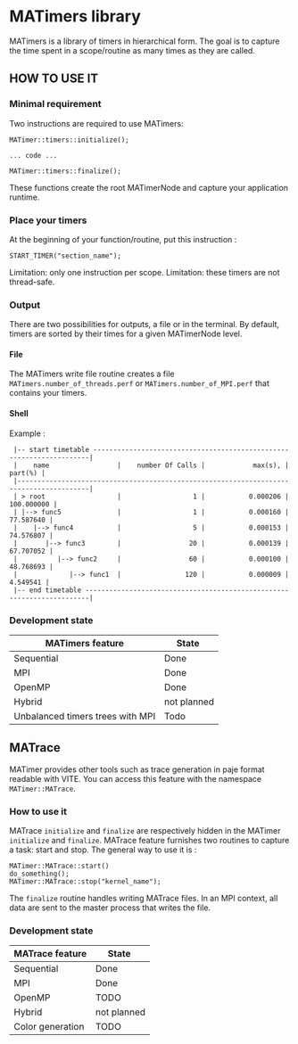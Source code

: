 # MATimers library

MATimers is a library of timers in hierarchical form. The goal is to capture the time spent in a scope/routine as many times as they are called.

## HOW TO USE IT

### Minimal requirement 

Two instructions are required to use MATimers: 

```
MATimer::timers::initialize();

... code ...

MATimer::timers::finalize();
```

These functions create the root MATimerNode and capture your application runtime.

### Place your timers

At the beginning of your function/routine, put this instruction :

```
START_TIMER("section_name");
```

Limitation: only one instruction per scope.
Limitation: these timers are not thread-safe.

### Output

There are two possibilities for outputs, a file or in the terminal. By default, timers are sorted by their times for a given MATimerNode level.

#### File

The MATimers write file routine creates a file `MATimers.number_of_threads.perf` or `MATimers.number_of_MPI.perf` that contains your timers.

#### Shell

Example :

```
 |-- start timetable ---------------------------------------------------------------------|
 |    name                 |    number Of Calls |            max(s), |            part(%) |
 |----------------------------------------------------------------------------------------|
 | > root                  |                  1 |           0.000206 |         100.000000 |
 | |--> func5              |                  1 |           0.000160 |          77.587640 |
 |    |--> func4           |                  5 |           0.000153 |          74.576807 |
 |       |--> func3        |                 20 |           0.000139 |          67.707052 |
 |          |--> func2     |                 60 |           0.000100 |          48.768693 |
 |             |--> func1  |                120 |           0.000009 |           4.549541 |
 |-- end timetable -----------------------------------------------------------------------|
```
### Development state

| MATimers feature                 | State       |
|----------------------------------|-------------|
| Sequential                       | Done        |
| MPI                              | Done        |
| OpenMP                           | Done        |
| Hybrid                           | not planned |
| Unbalanced timers trees with MPI | Todo        |

## MATrace

MATimer provides other tools such as trace generation in paje format readable with VITE. You can access this feature with the namespace `MATimer::MATrace`.

### How to use it

MATrace `initialize` and `finalize` are respectively hidden in the MATimer `initialize` and `finalize`. MATrace feature furnishes two routines to capture a task: start and stop. The general way to use it is :

```
MATimer::MATrace::start()
do_something();
MATimer::MATrace::stop("kernel_name");
```

The `finalize` routine handles writing MATrace files. In an MPI context, all data are sent to the master process that writes the file.

### Development state

| MATrace feature  | State       |
|------------------|-------------|
| Sequential       | Done        |
| MPI              | Done        |
| OpenMP           | TODO        |
| Hybrid           | not planned |
| Color generation | TODO        |

